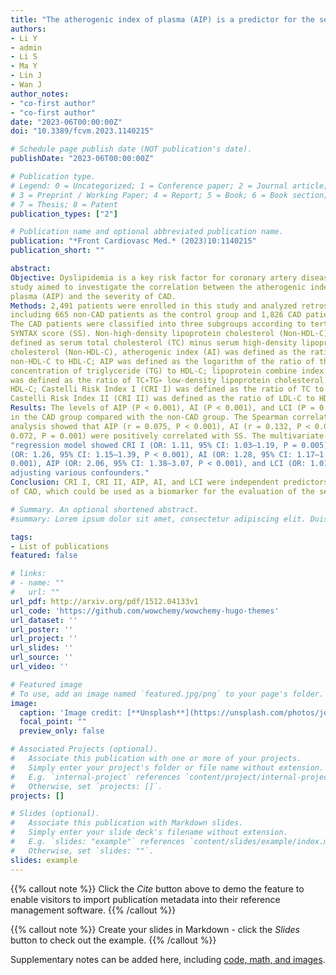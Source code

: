 ```yaml
---
title: "The atherogenic index of plasma (AIP) is a predictor for the severity of coronary artery disease"
authors:
- Li Y
- admin
- Li S
- Ma Y
- Lin J
- Wan J
author_notes:
- "co-first author"
- "co-first author"
date: "2023-06T00:00:00Z"
doi: "10.3389/fcvm.2023.1140215"

# Schedule page publish date (NOT publication's date).
publishDate: "2023-06T00:00:00Z"

# Publication type.
# Legend: 0 = Uncategorized; 1 = Conference paper; 2 = Journal article;
# 3 = Preprint / Working Paper; 4 = Report; 5 = Book; 6 = Book section;
# 7 = Thesis; 8 = Patent
publication_types: ["2"]

# Publication name and optional abbreviated publication name.
publication: "*Front Cardiovasc Med.* (2023)10:1140215"
publication_short: ""

abstract: 
Objective: Dyslipidemia is a key risk factor for coronary artery disease (CAD). This
study aimed to investigate the correlation between the atherogenic index of
plasma (AIP) and the severity of CAD.
Methods: 2,491 patients were enrolled in this study and analyzed retrospectively,
including 665 non-CAD patients as the control group and 1,826 CAD patients.
The CAD patients were classified into three subgroups according to tertiles of
SYNTAX score (SS). Non-high-density lipoprotein cholesterol (Non-HDL-C) was
defined as serum total cholesterol (TC) minus serum high-density lipoprotein
cholesterol (Non-HDL-C), atherogenic index (AI) was defined as the ratio of
non-HDL-C to HDL-C; AIP was defined as the logarithm of the ratio of the
concentration of triglyceride (TG) to HDL-C; lipoprotein combine index (LCI)
was defined as the ratio of TC∗TG∗ low-density lipoprotein cholesterol (LDL)to
HDL-C; Castelli Risk Index I (CRI I) was defined as the ratio of TC to HDL-C;
Castelli Risk Index II (CRI II) was defined as the ratio of LDL-C to HDL-C.
Results: The levels of AIP (P < 0.001), AI (P < 0.001), and LCI (P = 0.013) were higher
in the CAD group compared with the non-CAD group. The Spearman correlation
analysis showed that AIP (r = 0.075, P < 0.001), AI (r = 0.132, P < 0.001), and LCI (r =
0.072, P = 0.001) were positively correlated with SS. The multivariate logistic
"regression model showed CRI I (OR: 1.11, 95% CI: 1.03–1.19, P = 0.005), CRI II
(OR: 1.26, 95% CI: 1.15–1.39, P < 0.001), AI (OR: 1.28, 95% CI: 1.17–1.40, P <
0.001), AIP (OR: 2.06, 95% CI: 1.38–3.07, P < 0.001), and LCI (OR: 1.01, 95% CI:1.01–1.02, P < 0.001) were independent predictors of severity of CAD After
adjusting various confounders."
Conclusion: CRI I, CRI II, AIP, AI, and LCI were independent predictors of the severity
of CAD, which could be used as a biomarker for the evaluation of the severity of CAD.

# Summary. An optional shortened abstract.
#summary: Lorem ipsum dolor sit amet, consectetur adipiscing elit. Duis posuere tellus ac convallis placerat. Proin tincidunt magna sed ex sollicitudin condimentum.

tags:
- List of publications
featured: false

# links:
# - name: ""
#   url: ""
url_pdf: http://arxiv.org/pdf/1512.04133v1
url_code: 'https://github.com/wowchemy/wowchemy-hugo-themes'
url_dataset: ''
url_poster: ''
url_project: ''
url_slides: ''
url_source: ''
url_video: ''

# Featured image
# To use, add an image named `featured.jpg/png` to your page's folder. 
image:
  caption: 'Image credit: [**Unsplash**](https://unsplash.com/photos/jdD8gXaTZsc)'
  focal_point: ""
  preview_only: false

# Associated Projects (optional).
#   Associate this publication with one or more of your projects.
#   Simply enter your project's folder or file name without extension.
#   E.g. `internal-project` references `content/project/internal-project/index.md`.
#   Otherwise, set `projects: []`.
projects: []

# Slides (optional).
#   Associate this publication with Markdown slides.
#   Simply enter your slide deck's filename without extension.
#   E.g. `slides: "example"` references `content/slides/example/index.md`.
#   Otherwise, set `slides: ""`.
slides: example
---
```


{{% callout note %}}
Click the *Cite* button above to demo the feature to enable visitors to import publication metadata into their reference management software.
{{% /callout %}}

{{% callout note %}}
Create your slides in Markdown - click the *Slides* button to check out the example.
{{% /callout %}}

Supplementary notes can be added here, including [code, math, and images](https://wowchemy.com/docs/writing-markdown-latex/).
